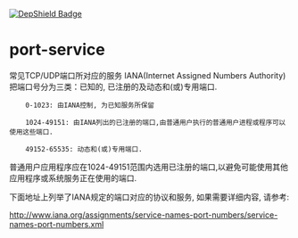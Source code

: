 [![DepShield Badge](https://depshield.sonatype.org/badges/owner/repository/depshield.svg)](https://depshield.github.io)
# port-service
常见TCP/UDP端口所对应的服务
IANA(Internet Assigned Numbers Authority)把端口号分为三类：已知的, 已注册的及动态和(或)专用端口.

        0-1023: 由IANA控制, 为已知服务所保留

        1024-49151: 由IANA列出的已注册的端口,由普通用户执行的普通用户进程或程序可以使用这些端口.

        49152-65535: 动态和(或)专用端口.

普通用户应用程序应在1024-49151范围内选用已注册的端口,以避免可能使用其他应用程序或系统服务正在使用的端口.

下面地址上列举了IANA规定的端口对应的协议和服务, 如果需要详细内容, 请参考:

http://www.iana.org/assignments/service-names-port-numbers/service-names-port-numbers.xml
